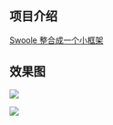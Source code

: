 ## 项目介绍

[Swoole 整合成一个小框架](https://github.com/xinliangnote/Swoole/blob/master/07-Swoole%20整合成一个小框架.md)

## 效果图

![](https://github.com/xinliangnote/Swoole/blob/master/images/7_swoole_1.png)

![](https://github.com/xinliangnote/Swoole/blob/master/images/7_swoole_2.png)
